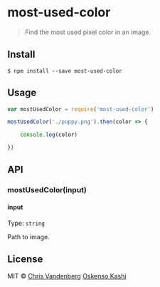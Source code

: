 # most-used-color

> Find the most used pixel color in an image.


## Install

```
$ npm install --save most-used-color
```


## Usage

```js
var mostUsedColor = require('most-used-color')

mostUsedColor('./puppy.png').then(color => {

	console.log(color)

})
```


## API

### mostUsedColor(input)

#### input

Type: `string`

Path to image.

## License

MIT © [Chris Vandenberg](https://github.com/MrChristofferson) [Oskenso Kashi](https://github.com/Oskenso)
